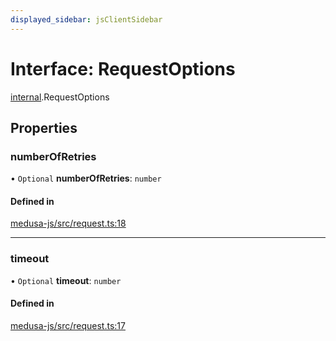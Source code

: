 ```yaml
---
displayed_sidebar: jsClientSidebar
---
```


# Interface: RequestOptions

[internal](../modules/internal.md).RequestOptions

## Properties

### numberOfRetries

• `Optional` **numberOfRetries**: `number`

#### Defined in

[medusa-js/src/request.ts:18](https://github.com/medusajs/medusa/blob/53e34d33d/packages/medusa-js/src/request.ts#L18)

___

### timeout

• `Optional` **timeout**: `number`

#### Defined in

[medusa-js/src/request.ts:17](https://github.com/medusajs/medusa/blob/53e34d33d/packages/medusa-js/src/request.ts#L17)
